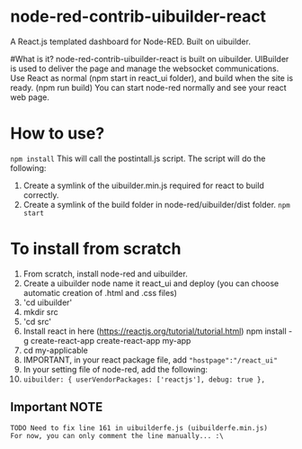 # node-red-contrib-uibuilder-react
A React.js templated dashboard for Node-RED. Built on uibuilder.

#What is it?
node-red-contrib-uibuilder-react is built on uibuilder.
UIBuilder is used to deliver the page and manage the websocket communications.
Use React as normal (npm start in react_ui folder), and build when the site is ready. (npm run build) You can start node-red normally and see your react web page.

# How to use?
`npm install`
This will call the postintall.js script. The script will do the following:
1. Create a symlink of the uibuilder.min.js required for react to build correctly.
2. Create a symlink of the build folder in node-red/uibuilder/dist folder.
`npm start`



# To install from scratch
1. From scratch, install node-red and uibuilder.
2. Create a uibuilder node name it react_ui and deploy (you can choose automatic creation of .html and .css files)
3. 'cd uibuilder'
4. mkdir src
5. 'cd src'
6. Install react in here (https://reactjs.org/tutorial/tutorial.html)
npm install -g create-react-app
create-react-app my-app
7. cd my-applicable
8. IMPORTANT, in your react package file, add ``"hostpage":"/react_ui"``
9. In your setting file of node-red, add the following:
10. `uibuilder: {
        userVendorPackages: ['reactjs'],
        debug: true
    },`

## Important NOTE
	TODO Need to fix line 161 in uibuilderfe.js (uibuilderfe.min.js)
	For now, you can only comment the line manually... :\
